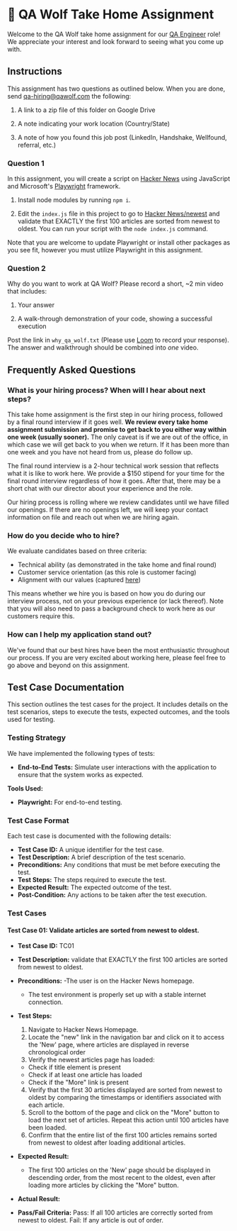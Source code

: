 # 🐺 QA Wolf Take Home Assignment

Welcome to the QA Wolf take home assignment for our [QA Engineer](https://www.notion.so/qawolf/QA-Wolf-QA-Engineer-Remote-156203a1e476459ea5e6ffca972d0efe) role! We appreciate your interest and look forward to seeing what you come up with.

## Instructions

This assignment has two questions as outlined below. When you are done, send [qa-hiring@qawolf.com](mailto:qa-hiring@qawolf.com) the following:

1. A link to a zip file of this folder on Google Drive 

2. A note indicating your work location (Country/State)

3. A note of how you found this job post (LinkedIn, Handshake, Wellfound, referral, etc.)

### Question 1

In this assignment, you will create a script on [Hacker News](https://news.ycombinator.com/) using JavaScript and Microsoft's [Playwright](https://playwright.dev/) framework. 

1. Install node modules by running `npm i`.

2. Edit the `index.js` file in this project to go to [Hacker News/newest](https://news.ycombinator.com/newest) and validate that EXACTLY the first 100 articles are sorted from newest to oldest. You can run your script with the `node index.js` command.

Note that you are welcome to update Playwright or install other packages as you see fit, however you must utilize Playwright in this assignment.

### Question 2

Why do you want to work at QA Wolf? Please record a short, ~2 min video that includes:

1. Your answer 

2. A walk-through demonstration of your code, showing a successful execution

Post the link in `why_qa_wolf.txt` (Please use [Loom](https://www.loom.com) to record your response). The answer and walkthrough should be combined into *one* video.

## Frequently Asked Questions

### What is your hiring process? When will I hear about next steps?

This take home assignment is the first step in our hiring process, followed by a final round interview if it goes well. **We review every take home assignment submission and promise to get back to you either way within one week (usually sooner).** The only caveat is if we are out of the office, in which case we will get back to you when we return. If it has been more than one week and you have not heard from us, please do follow up.

The final round interview is a 2-hour technical work session that reflects what it is like to work here. We provide a $150 stipend for your time for the final round interview regardless of how it goes. After that, there may be a short chat with our director about your experience and the role.

Our hiring process is rolling where we review candidates until we have filled our openings. If there are no openings left, we will keep your contact information on file and reach out when we are hiring again.

### How do you decide who to hire?

We evaluate candidates based on three criteria:

- Technical ability (as demonstrated in the take home and final round)
- Customer service orientation (as this role is customer facing)
- Alignment with our values (captured [here](https://www.notion.so/qawolf/QA-Wolf-QA-Engineer-Remote-156203a1e476459ea5e6ffca972d0efe))

This means whether we hire you is based on how you do during our interview process, not on your previous experience (or lack thereof). Note that you will also need to pass a background check to work here as our customers require this.

### How can I help my application stand out?

We've found that our best hires have been the most enthusiastic throughout our process. If you are very excited about working here, please feel free to go above and beyond on this assignment.



## Test Case Documentation

This section outlines the test cases for the project. It includes details on the test scenarios, steps to execute the tests, expected outcomes, and the tools used for testing.

### Testing Strategy

We have implemented the following types of tests:
- **End-to-End Tests:** Simulate user interactions with the application to ensure that the system works as expected.

**Tools Used:**
- **Playwright:** For end-to-end testing.

### Test Case Format

Each test case is documented with the following details:
- **Test Case ID:** A unique identifier for the test case.
- **Test Description:** A brief description of the test scenario.
- **Preconditions:** Any conditions that must be met before executing the test.
- **Test Steps:** The steps required to execute the test.
- **Expected Result:** The expected outcome of the test.
- **Post-Condition:** Any actions to be taken after the test execution.

###  Test Cases

#### Test Case 01: Validate articles are sorted from newest to oldest.
- **Test Case ID:** TC01
- **Test Description:** validate that EXACTLY the first 100 articles are sorted from newest to oldest.
- **Preconditions:**
  -The user is on the Hacker News homepage.
  - The test environment is properly set up with a stable internet connection.
- **Test Steps:**
  1. Navigate to Hacker News Homepage.
  2. Locate the "new" link in the navigation bar and click on it to access the 'New' page, where articles are displayed in reverse chronological order
  3. Verify the newest articles page has loaded:
  - Check if title element is present
  - Check if  at least one article has loaded
  - Check if the "More" link is present
  4. Verify that the first 30 articles displayed are sorted from newest to oldest by comparing the timestamps or identifiers associated with each article.
  5. Scroll to the bottom of the page and click on the "More" button to load the next set of articles. Repeat this action until 100 articles have been loaded.
  6. Confirm that the entire list of the first 100 articles remains sorted from newest to oldest after loading additional articles.
- **Expected Result:** 
  - The first 100 articles on the 'New' page should be displayed in descending order, from the most recent to the oldest, even after loading more articles by clicking the "More" button.

- **Actual Result:**


- **Pass/Fail Criteria:**
Pass: If all 100 articles are correctly sorted from newest to oldest.
Fail: If any article is out of order.

